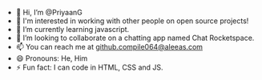 - 👋 Hi, I’m @PriyaanG 
- 👀 I'm interested in working with other people on open source projects!
- 🌱 I’m currently learning javascript.
- 💞️ I’m looking to collaborate on a chatting app named Chat Rocketspace.
- 📫 You can reach me at github.compile064@aleeas.com
- 😄 Pronouns: He, Him
- ⚡ Fun fact: I can code in HTML, CSS and JS.
